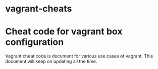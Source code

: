 # vagrant-cheats
# Cheat code for vagrant box configuration

Vagrant cheat code is document for various use cases of vagrant. This document will keep on updating all the time.
